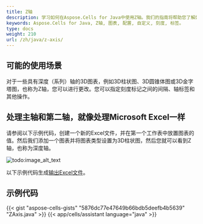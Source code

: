 ```yaml
---
title: Z轴
description: 学习如何在Aspose.Cells for Java中使用Z轴。我们的指南将帮助您了解如何配置和自定义Z轴，包括其刻度和标签，以增强您的图表。
keywords: Aspose.Cells for Java, Z轴, 图表, 配置, 自定义, 刻度, 标签。
type: docs
weight: 210
url: /zh/java/z-axis/
---
```


## **可能的使用场景**
对于一些具有深度（系列）轴的3D图表，例如3D柱状图、3D圆锥体图或3D金字塔图，也称为Z轴，您可以进行更改。您可以指定刻度标记之间的间隔、轴标签和其他操作。
## **处理主轴和第二轴，就像处理Microsoft Excel一样**
请参阅以下示例代码，创建一个新的Excel文件，并在第一个工作表中放置图表的值。然后我们添加一个图表并将图表类型设置为3D柱状图，然后您就可以看到Z轴，也称为深度轴。 

![todo:image_alt_text](excel.png)

以下示例代码生成[输出Excel文件](ZAxis.xlsx)。

## **示例代码**
{{< gist "aspose-cells-gists" "5876dc77e47649b66bdb5deefb4b5639" "ZAxis.java" >}}
{{< app/cells/assistant language="java" >}}

